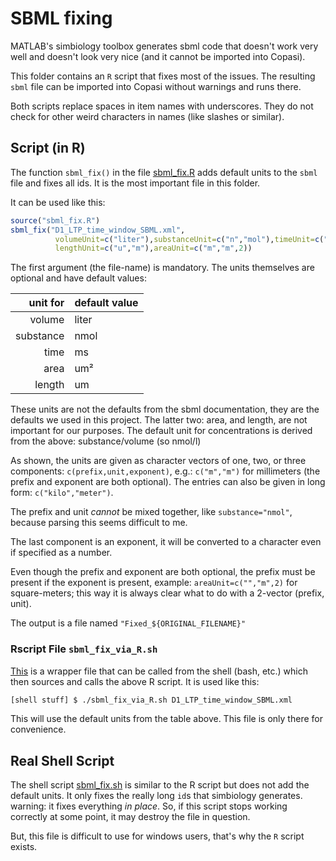 # SBML fixing

MATLAB's simbiology toolbox generates sbml code that doesn't work very well and doesn't look very nice (and it cannot be imported into Copasi).

This folder contains an `R` script that fixes most of the issues. The resulting `sbml` file can be imported into Copasi without warnings and runs there.

Both scripts replace spaces in item names with underscores. They do not check for other weird characters in names (like slashes or similar).

## Script (in R) 

The function `sbml_fix()` in the file [sbml_fix.R](https://github.com/jpgsantos/Subcellular_workflow/blob/master/sbml/sbml_fix.R) adds default units to the `sbml` file and fixes all ids. It is the most important file in this folder.

It can be used like this:

```R
source("sbml_fix.R")
sbml_fix("D1_LTP_time_window_SBML.xml",
          volumeUnit=c("liter"),substanceUnit=c("n","mol"),timeUnit=c("m","s"),
          lengthUnit=c("u","m"),areaUnit=c("m","m",2))
```

The first argument (the file-name) is mandatory. The units themselves are optional and have default values:

|unit for| default value |
|-------:|:--------------|
| volume    | liter |
| substance | nmol |
| time | ms |
| area | um² |
| length | um |

These units are not the defaults from the sbml documentation, they are the defaults we used in this project.
The latter two: area, and length, are not important for our purposes. 
The default unit for concentrations is derived from the above: substance/volume (so nmol/l)

As shown, the units are given as character vectors of one, two, or
three components: `c(prefix,unit,exponent)`, e.g.: `c("m","m")` for
millimeters (the prefix and exponent are both optional). The entries can also
be given in long form: `c("kilo","meter")`.  

The prefix and unit _cannot_ be mixed together, like
`substance="nmol"`, because parsing this seems difficult to me. 

The last component is an exponent, it will be converted to a character
even if specified as a number.

Even though the prefix and exponent are both optional, the prefix must
be present if the exponent is present, example: `areaUnit=c("","m",2)`
for square-meters; this way it is always clear what to do with a
2-vector (prefix, unit).

The output is a file named `"Fixed_${ORIGINAL_FILENAME}"`

### Rscript File `sbml_fix_via_R.sh`

[This](https://github.com/jpgsantos/Subcellular_workflow/blob/master/sbml/sbml_fix_via_R.sh) is a wrapper file that can be called from the shell (bash, etc.) which then sources and calls the above R script. It is used like this:
```bash
[shell stuff] $ ./sbml_fix_via_R.sh D1_LTP_time_window_SBML.xml
```
This will use the default units from the table above. This file is only there for convenience.

## Real Shell Script

The shell script [sbml_fix.sh](https://github.com/jpgsantos/Subcellular_workflow/blob/master/sbml/sbml_fix.sh) is similar to the R script but does not add the default units. It only fixes the really long `id`s that simbiology generates.
warning: it fixes everything _in place_. So, if this script stops working correctly at some point, it may destroy the file in question.

But, this file is difficult to use for windows users, that's why the `R` script exists.